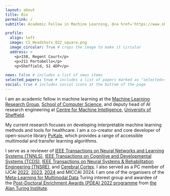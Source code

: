 ```yaml
---
layout: about
title: Bio
permalink: /
subtitle: Academic Fellow in Machine Learning, @<a href='https://www.sheffield.ac.uk'>The University of Sheffield</a>.

profile:
  align: left
  image: CS_Headshots_022_square.png
  image_circular: True # crops the image to make it circular
  address: >
    <p>150, Regent Court</p>
    <p>211 Portobello</p>
    <p>Sheffield, S1 4DP</p>

news: False # includes a list of news items
selected_papers: true # includes a list of papers marked as "selected={true}"
social: true # includes social icons at the bottom of the page
---
```


I am an academic fellow in machine learning at the [Machine Learning Research Group](https://www.sheffield.ac.uk/dcs/research/groups/machine-learning), [School of Computer Science](https://www.sheffield.ac.uk/cs), and deputy head of AI research engineering at [Centre for Machine Intelligence](https://www.sheffield.ac.uk/machine-intelligence), [University of Sheffield](https://www.sheffield.ac.uk/).

My current research focuses on developing interpretable machine learning methods and tools for healthcare. I am a co-creator and core developer of open-source library [PyKale](https://github.com/pykale/pykale), which provides a range of accessible multimodal and transfer learning algorithms.

I serve as a reviewer of [IEEE Transactions on Neural Networks and Learning Systems (TNNLS)](https://cis.ieee.org/publications/t-neural-networks-and-learning-systems), [IEEE Transactions on Cognitive and Developmental Systems (TCDS)](https://cis.ieee.org/publications/t-cognitive-and-developmental-systems), [IEEE Transactions on Neural Systems & Rehabilitation Engineering (TNSRE)](https://www.embs.org/tnsre/), and [Cerebral Cortex](https://academic.oup.com/cercor). I also served as a PC member of IJCAI [2022](https://ijcai-22.org/pc-members/), [2023](https://ijcai-23.org/pc-member-list/), [2024](https://ijcai24.org/program-committee-pcs/) and MICCAI 2024. I am one of the organisers of the [Meta-Learning for Multimodal Data](https://www.turing.ac.uk/research/interest-groups/meta-learning-multimodal-data) Turing interest group and awardee of the [Post-Doctoral Enrichment Awards (PDEA) 2022 programme](https://www.turing.ac.uk/post-doctoral-enrichment-awards-pdea) from [the Alan Turing Institute](https://www.turing.ac.uk).

<!-- I currently have one open [PhD position](https://www.findaphd.com/phds/project/developing-foundation-models-for-multimodal-neuroimaging-data/?p168127) available. If you are interested, please contact me by email with: 1) your CV; 2) one representative piece of your writing (e.g., paper, dissertation, technical report); 3) code samples via an attachment or providing your GitHub page link; and 4) a description of a collaboration experience in your Application Statement. -->
